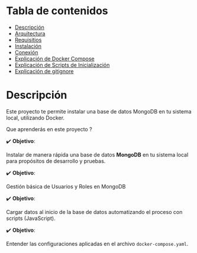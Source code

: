# Tabla de contenidos

- [Descripción](#descripción)
- [Arquitectura](#arquitectura)
- [Requisitios](#requisitos)
- [Instalación](#instalación)
- [Conexión](#conexión)
- [Explicación de Docker Compose](#explicación-de-docker-compose)
- [Explicación de Scripts de Inicialización](#explicación-de-scripts-de-inicialización)
- [Explicación de gitignore](#explicación-de-gitignore)

# Descripción

Este proyecto te permite instalar una base de datos MongoDB en tu sistema local, utilizando Docker.

Que aprenderás en este proyecto ?

:heavy_check_mark: **Objetivo**:

Instalar de manera rápida una base de datos **MongoDB** en tu sistema local para propósitos de desarrollo y pruebas.

:heavy_check_mark: **Objetivo**:

Gestión básica de Usuarios y Roles en MongoDB

:heavy_check_mark: **Objetivo**:

Cargar datos al inicio de la base de datos automatizando el proceso con scripts (JavaScript).

:heavy_check_mark: **Objetivo**:

Entender las configuraciones aplicadas en el archivo `docker-compose.yaml`.



